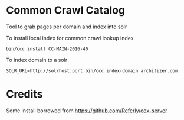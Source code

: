 Common Crawl Catalog
====================

Tool to grab pages per domain and index into solr


To install local index for common crawl lookup index

```
bin/ccc install CC-MAIN-2016-40
```

To index domain to a solr

```
SOLR_URL=http://solrhost:port bin/ccc index-domain architizer.com
```



# Credits
Some install borrowed from https://github.com/Referly/cdx-server

